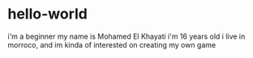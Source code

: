 # hello-world
i'm a beginner 
my name is Mohamed El Khayati i'm 16 years old i live in morroco, and im kinda of interested on creating my own game 
